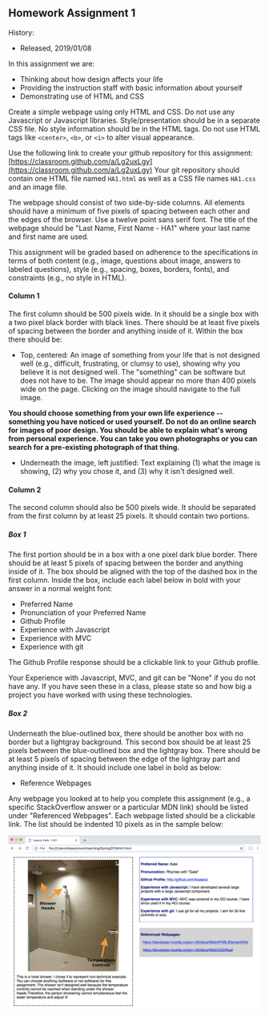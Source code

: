 ## Homework Assignment 1

History:

- Released, 2019/01/08

In this assignment we are:

- Thinking about how design affects your life
- Providing the instruction staff with basic information about yourself
- Demonstrating use of HTML and CSS

Create a simple webpage using only HTML and CSS. Do not use any Javascript or
Javascript libraries. Style/presentation should be in a separate CSS file. No
style information should be in the HTML tags. Do not use HTML tags like
`<center>`, `<b>`, or `<i>` to alter visual appearance.

Use the following link to create your github repository for this assignment:
[https://classroom.github.com/a/Lg2uxLgy](https://classroom.github.com/a/Lg2uxLgy) 
Your git repository should contain one HTML file named `HA1.html` as well as a
CSS file names `HA1.css` and an image file.

The webpage should consist of two side-by-side columns. All elements should
have a minimum of five pixels of spacing between each other and the edges of
the browser. Use a twelve point sans serif font. The title of the webpage
should be "Last Name, First Name - HA1" where your last name and first name
are used.

This assignment will be graded based on adherence to the specifications in
terms of both content (e.g., image, questions about image, answers to labeled
questions), style (e.g., spacing, boxes, borders, fonts), and constraints
(e.g., no style in HTML).

#### Column 1

The first column should be 500 pixels wide. In it should be a single box with
a two pixel black border with black lines. There should be at least five
pixels of spacing between the border and anything inside of it. Within the box
there should be:

- Top, centered: An image of something from your life that is not designed
  well (e.g., difficult, frustrating, or clumsy to use), showing why you
believe it is not designed well. The "something" can be software but does not
have to be. The image should appear no more than 400 pixels wide on the page.
Clicking on the image should navigate to the full image.

**You should choose something from your own life experience -- something you
have noticed or used yourself. Do not do an online search for images of poor
design. You should be able to explain what's wrong from personal experience.
You can take you own photographs or you can search for a pre-existing
photograph of that thing.**

- Underneath the image, left justified: Text explaining (1) what the image is
  showing, (2) why you chose it, and (3) why it isn't designed well.

#### Column 2

The second column should also be 500 pixels wide. It should be separated from
the first column by at least 25 pixels. It should contain two portions.

##### Box 1

The first portion should be in a box with a one pixel dark blue border. There
should be at least 5 pixels of spacing between the border and anything inside
of it. The box should be aligned with the top of the dashed box in the first
column. Inside the box, include each label below in bold with your answer in a
normal weight font:

- Preferred Name
- Pronunciation of your Preferred Name
- Github Profile
- Experience with Javascript
- Experience with MVC
- Experience with git

The Github Profile response should be a clickable link to your Github profile.

Your Experience with Javascript, MVC, and git can be "None" if you do not have any.
If you have seen these in a class, please state so and how big a project you
have worked with using these technologies.

##### Box 2

Underneath the blue-outlined box, there should be another box with no border
but a lightgray background. This second box should be at least 25 pixels
between the blue-outlined box and the lightgray box. There should be at least
5 pixels of spacing between the edge of the lightgray part and anything inside
of it. It should include one label in bold as below:

- Reference Webpages

Any webpage you looked at to help you complete this assignment (e.g., a
specific StackOverflow answer or a particular MDN link) should be listed under
"Referenced Webpages". Each webpage listed should be a clickable link.  The
list should be indented 10 pixels as in the sample below:

![](images/HA1.png)

